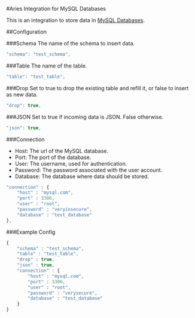 #Aries Integration for MySQL Databases

This is an integration to store data in [MySQL Databases](https://www.mysql.com/).


##Configuration

###Schema
The name of the schema to insert data.
```javascript
"schema": "test_schema",
```

###Table
The name of the table.
```javascript
"table": "test_table",
```

###Drop
Set to true to drop the existing table and refill it, or false to insert as new data.
```javascript
"drop": true,
```

###JSON
Set to true if incoming data is JSON. False otherwise.
```javascript
"json": true,
```

###Connection
* Host: The url of the MySQL database.
* Port: The port of the database.
* User: The username, used for authentication.
* Password: The password associated with the user account.
* Database: The database where data should be stored.
```javascript
"connection" : {
    "host" : "mysql.com",
    "port" : 3306,
    "user" : "root",
    "password" : "veryinsecure",
    "database" : "test_database"
},
```

###Example Config
```javascript
{
    "schema" : "test_schema",
    "table" : "test_table",
    "drop" : true,
    "json" : true,
    "connection" : {
        "host" : "mysql.com",
        "port" : 3306,
        "user" : "root",
        "password" : "verysecure",
        "database" : "test_database"
    }
}
```